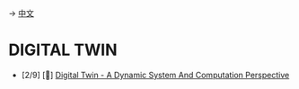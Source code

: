 -> [中文](/SKILLSETS/DIGITAL_TWIN/digital_twin-cn.md)

# DIGITAL TWIN
- [2/9] [📗] [Digital Twin - A Dynamic System And Computation Perspective](https://www.taylorfrancis.com/books/mono/10.1201/9781003268048/digital-twin-ranjan-ganguli-sondipon-adhikari-souvik-chakraborty-mrittika-ganguli)
